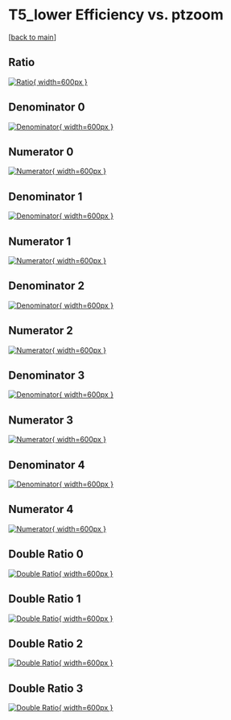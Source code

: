 # T5_lower Efficiency vs. ptzoom

[[back to main](./)]



## Ratio

[![Ratio](../mtv/var/T5_lower_vtr_321_-1_eff_ptzoom.png){ width=600px }](../mtv/var/T5_lower_vtr_321_-1_eff_ptzoom.pdf)

## Denominator 0

[![Denominator](../mtv/den/T5_lower_vtr_321_-1_eff_ptzoom_den0.png){ width=600px }](../mtv/den/T5_lower_vtr_321_-1_eff_ptzoom_den0.pdf)

## Numerator 0

[![Numerator](../mtv/num/T5_lower_vtr_321_-1_eff_ptzoom_num0.png){ width=600px }](../mtv/num/T5_lower_vtr_321_-1_eff_ptzoom_num0.pdf)

## Denominator 1

[![Denominator](../mtv/den/T5_lower_vtr_321_-1_eff_ptzoom_den1.png){ width=600px }](../mtv/den/T5_lower_vtr_321_-1_eff_ptzoom_den1.pdf)

## Numerator 1

[![Numerator](../mtv/num/T5_lower_vtr_321_-1_eff_ptzoom_num1.png){ width=600px }](../mtv/num/T5_lower_vtr_321_-1_eff_ptzoom_num1.pdf)

## Denominator 2

[![Denominator](../mtv/den/T5_lower_vtr_321_-1_eff_ptzoom_den2.png){ width=600px }](../mtv/den/T5_lower_vtr_321_-1_eff_ptzoom_den2.pdf)

## Numerator 2

[![Numerator](../mtv/num/T5_lower_vtr_321_-1_eff_ptzoom_num2.png){ width=600px }](../mtv/num/T5_lower_vtr_321_-1_eff_ptzoom_num2.pdf)

## Denominator 3

[![Denominator](../mtv/den/T5_lower_vtr_321_-1_eff_ptzoom_den3.png){ width=600px }](../mtv/den/T5_lower_vtr_321_-1_eff_ptzoom_den3.pdf)

## Numerator 3

[![Numerator](../mtv/num/T5_lower_vtr_321_-1_eff_ptzoom_num3.png){ width=600px }](../mtv/num/T5_lower_vtr_321_-1_eff_ptzoom_num3.pdf)

## Denominator 4

[![Denominator](../mtv/den/T5_lower_vtr_321_-1_eff_ptzoom_den4.png){ width=600px }](../mtv/den/T5_lower_vtr_321_-1_eff_ptzoom_den4.pdf)

## Numerator 4

[![Numerator](../mtv/num/T5_lower_vtr_321_-1_eff_ptzoom_num4.png){ width=600px }](../mtv/num/T5_lower_vtr_321_-1_eff_ptzoom_num4.pdf)

## Double Ratio 0

[![Double Ratio](../mtv/ratio/T5_lower_vtr_321_-1_eff_ptzoom_ratio0.png){ width=600px }](../mtv/ratio/T5_lower_vtr_321_-1_eff_ptzoom_ratio0.pdf)

## Double Ratio 1

[![Double Ratio](../mtv/ratio/T5_lower_vtr_321_-1_eff_ptzoom_ratio1.png){ width=600px }](../mtv/ratio/T5_lower_vtr_321_-1_eff_ptzoom_ratio1.pdf)

## Double Ratio 2

[![Double Ratio](../mtv/ratio/T5_lower_vtr_321_-1_eff_ptzoom_ratio2.png){ width=600px }](../mtv/ratio/T5_lower_vtr_321_-1_eff_ptzoom_ratio2.pdf)

## Double Ratio 3

[![Double Ratio](../mtv/ratio/T5_lower_vtr_321_-1_eff_ptzoom_ratio3.png){ width=600px }](../mtv/ratio/T5_lower_vtr_321_-1_eff_ptzoom_ratio3.pdf)

